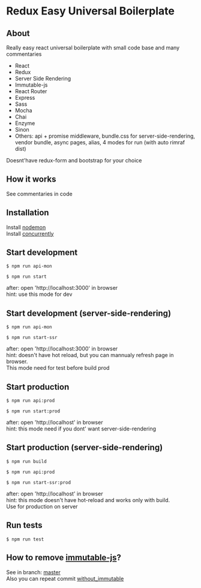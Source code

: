 Redux Easy Universal Boilerplate
=========================

## About

Really easy react universal boilerplate with small code base and many commentaries

- React
- Redux
- Server Side Rendering
- Immutable-js
- React Router
- Express
- Sass
- Mocha
- Chai
- Enzyme
- Sinon
- Others: api + promise middleware, bundle.css for server-side-rendering, vendor bundle, async pages, alias, 4 modes for run (with auto rimraf dist)

Doesnt'have redux-form and bootstrap for your choice

## How it works

See commentaries in code

## Installation

Install [nodemon](https://github.com/remy/nodemon)<br />
Install [concurrently](https://github.com/kimmobrunfeldt/concurrently)

## Start development

```$ npm run api-mon```

```$ npm run start```

after: open 'http://localhost:3000' in browser<br />
hint: use this mode for dev

## Start development (server-side-rendering)

```$ npm run api-mon```

```$ npm run start-ssr```

after: open 'http://localhost:3000' in browser<br />
hint: doesn't have hot reload, but you can mannualy refresh page in browser.<br />
This mode need for test before build prod

## Start production

```$ npm run api:prod```

```$ npm run start:prod```

after: open 'http://localhost' in browser<br />
hint: this mode need if you dont' want server-side-rendering

## Start production (server-side-rendering)

```$ npm run build```

```$ npm run api:prod```

```$ npm run start-ssr:prod```

after: open 'http://localhost' in browser<br />
hint: this mode doesn't have hot-reload and works only with build.<br />
Use for production on server

## Run tests

```$ npm run test```

## How to remove [immutable-js](https://github.com/facebook/immutable-js)?

See in branch: [master](https://github.com/anorudes/redux-easy-boilerplate/)<br />
Also you can repeat commit [without_immutable](https://github.com/anorudes/redux-easy-boilerplate/commit/c0492e7a6ef370658bc4ababa8c78cfc7cce9a79)